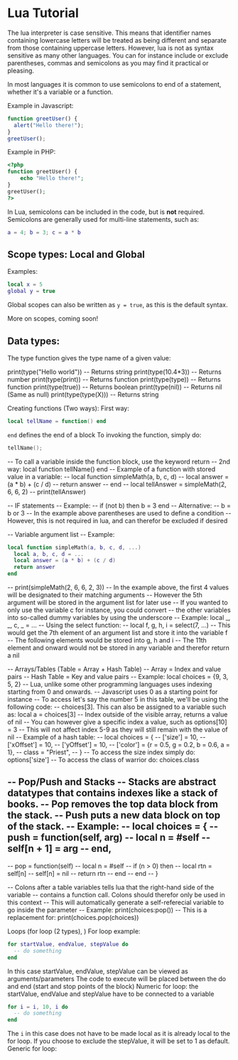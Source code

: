 # Lua Tutorial
The lua interpreter is case sensitive. This means that identifier names containing lowercase letters will be treated as being different and separate from those containing uppercase letters.
However, lua is not as syntax sensitive as many other languages. You can for instance include or exclude parentheses, commas and semicolons as you may find it practical or pleasing.

In most languages it is common to use semicolons to end of a statement, whether it's a variable or a function.

Example in Javascript:
```javascript
function greetUser() {
  alert("Hello there!");
}
greetUser();
```
Example in PHP:
```php
<?php
function greetUser() {
    echo "Hello there!";
}
greetUser();
?>
```
In Lua, semicolons can be included in the code, but is **not** required.
Semicolons are generally used for multi-line statements, such as:
```lua
a = 4; b = 3; c = a * b
```

## Scope types: Local and Global

Examples:
```lua
local x = 5
global y = true
```
Global scopes can also be written as ```y = true```, as this is the default syntax.

More on scopes, coming soon!


## Data types:
The type function gives the type name of a given value:

print(type("Hello world"))  -- Returns string
print(type(10.4*3))         -- Returns number
print(type(print))          -- Returns function
print(type(type))           -- Returns function
print(type(true))           -- Returns boolean
print(type(nil))            -- Returns nil (Same as null)
print(type(type(X)))        -- Returns string


Creating functions (Two ways):
First way: 
```lua
local tellName = function() end
```
```end``` defines the end of a block
To invoking the function, simply do: 
```lua
tellName();
```
-- To call a variable inside the function block, use the keyword return
-- 2nd way: local function tellName() end
-- Example of a function with stored value in a variable:
-- local function simpleMath(a, b, c, d)
--   local answer = (a * b) + (c / d)
--   return answer
-- end
-- local tellAnswer = simpleMath(2, 6, 6, 2)
-- print(tellAnswer)


-- IF statements
-- Example:
-- if (not b) then b = 3 end
-- Alternative:
-- b = b or 3
-- In the example above parentheses are used to define a condition
-- However, this is not required in lua, and can therefor be excluded if desired


-- Variable argument list
-- Example:
```lua
local function simpleMath(a, b, c, d, ...)
  local a, b, c, d = ...
  local answer = (a * b) + (c / d)
  return answer
end
```
-- print(simpleMath(2, 6, 6, 2, 3))
-- In the example above, the first 4 values will be designated to their matching arguments
-- However the 5th argument will be stored in the argument list for later use
-- If you wanted to only use the variable c for instance, you could convert
-- the other variables into so-called dummy variables by using the underscore
-- Example: local _, _, c, _ = ...
-- Using the select function:
-- local f, g, h, i = select(7, ...)
-- This would get the 7th element of an argument list and store it into the variable f
-- The following elements would be stored into g, h and i
-- The 11th element and onward would not be stored in any variable and therefor return a nil


-- Arrays/Tables (Table = Array + Hash Table)
-- Array = Index and value pairs
-- Hash Table = Key and value pairs
-- Example: local choices = {9, 3, 5, 2}
-- Lua, unlike some other programming languages uses indexing starting from 0 and onwards.
-- Javascript uses 0 as a starting point for instance
-- To access let's say the number 5 in this table, we'll be using the following code:
-- choices[3]. This can also be assigned to a variable such as: local a = choices[3]
-- Index outside of the visible array, returns a value of nil
-- You can however give a specific index a value, such as options[10] = 3
-- This will not affect index 5-9 as they will still remain with the value of nil
-- Example of a hash table:
-- local choices = {
--  ['size'] = 10,
--  ['xOffset'] = 10,
--  ['yOffset'] = 10,
--  ['color'] = {r = 0.5, g = 0.2, b = 0.6, a = 1},
--  class = "Priest",
-- }
-- To access the size index simply do: options['size']
-- To access the class of warrior do: choices.class


-- Pop/Push and Stacks
-- Stacks are abstract datatypes that contains indexes like a stack of books.
-- Pop removes the top data block from the stack.
-- Push puts a new data block on top of the stack.
-- Example:
-- local choices = {
--   push = function(self, arg)
--     local n = #self
--     self[n + 1] = arg
--   end,
--
--   pop = function(self)
--     local n = #self
--     if (n > 0) then
--       local rtn = self[n]
--       self[n] = nil
--       return rtn
--     end
--   end
-- }

-- Colons after a table variables tells lua that the right-hand side of the variable
-- contains a function call. Colons should therefor only be used in this context
-- This will automatically generate a self-referecial variable to go inside the parameter
-- Example: print(choices:pop())
-- This is a replacement for: print(choices.pop(choices))


Loops (for loop (2 types), )
For loop example:
```lua
for startValue, endValue, stepValue do
  -- do something
end
```
In this case startValue, endValue, stepValue can be viewed as arguments/parameters
The code to execute will be placed between the do and end (start and stop points of the block)
Numeric for loop: the startValue, endValue and stepValue have to be connected to a variable
```lua
for i = i, 10, i do
  -- do something
end
```
The ```i``` in this case does not have to be made local as it is already local to the for loop.
If you choose to exclude the stepValue, it will be set to 1 as default.
Generic for loop:


